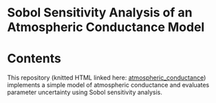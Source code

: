 Sobol Sensitivity Analysis of an Atmospheric Conductance Model
================

# Contents

This repository (knitted HTML linked here:
[atmospheric_conductance](https://jadenorli.github.io/eds-230-hw4/code/EDS_230_HW4.html))
implements a simple model of atmospheric conductance and evaluates
parameter uncertainty using Sobol sensitivity analysis.
